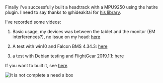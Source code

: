 Finally I've successfully built a headtrack with a MPU9250 using the hatire plugin. I need to say thanks to @hideakitai for [his library](https://github.com/hideakitai).

I've recorded some videos:

1. Basic usage, my devices was between the tablet and the monitor (EM interferences?), no issue on my head: [here](https://youtu.be/yqUesfH768M)

2. A test with win10 and Falcon BMS 4.34.3: [here](https://youtu.be/IN1oMc5ceNc)

3. a test with Debian testing and FlightGear 2019.1.1: [here](https://youtu.be/Gr2kXXOOd8k)


If you want to built it, see [here](https://drive.google.com/drive/folders/15HhIHfoJ6WcMU1nhQ93dDLvj_SIr3SEa?usp=sharing).

![It is not complete a need a box](https://i.postimg.cc/QCSQQT0G/photo6017299811226727076.jpg)





